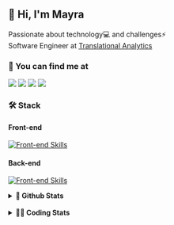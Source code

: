 ## 👋 Hi, I'm Mayra

Passionate about technology💻 and challenges⚡  
Software Engineer at [Translational Analytics](https://www.trans-stat.com/)

### 💬 You can find me at

<a href="https://mayra.dev" target="_blank" rel="noopener"><img src="https://img.shields.io/badge/-mayra.dev-005FED?style=flat&logo=Google-chrome&logoColor=white"/></a>
<a href="https://linkedin.com/in/mayraamaral" target="_blank" rel="noopener"><img src="https://img.shields.io/badge/-/mayraamaral-0077B5?style=flat&logo=Linkedin&logoColor=white"/></a>
<a href="mailto:mayra@mayra.dev" target="_blank" rel="noopener"><img src="https://img.shields.io/badge/-mayra@mayra.dev-D14836?style=flat&logo=Gmail&logoColor=white"/></a>
<a href="" target="_blank" rel="noopener"><img src="https://img.shields.io/badge/-mayraamaral-7289DA?style=flat&logo=Discord&logoColor=white"/></a>

### 🛠️ Stack
#### Front-end

[![Front-end Skills](https://skillicons.dev/icons?i=react,next,angular,redux,styledcomponents,html,css,sass,js,ts,figma)](https://skillicons.dev)
#### Back-end

[![Front-end Skills](https://skillicons.dev/icons?i=java,spring,hibernate,aws,idea,postgres,mysql,git,linux,bash,nodejs,docker,kubernetes,jenkins)](https://skillicons.dev)


<details>
    <summary><strong>📌 Github Stats</strong></summary>
    <br />
    <div align="center">
        <table>
      <td><img height="160em" src="https://github-readme-stats.vercel.app/api?username=mayraamaral&show_icons=true&theme=algolia&hide_border=true&hide=stars&count_private=true" alt="Readme stats"></td>
      <td><img height="160em" src="https://github-readme-stats.vercel.app/api/top-langs/?username=mayraamaral&&layout=compact&&theme=algolia&hide_border=true&langs_count=6" alt="Language stats"></td>
       </table>
  </div> 
    

  <p align="center">
    <img src="https://github-readme-streak-stats.herokuapp.com?user=mayraamaral&theme=dark&hide_border=true&date_format=j%20M%5B%20Y%5D&locale=pt-br&background=050F2C&ring=0195DD&fire=23AA7D&currStreakLabel=23AA7D" alt="Streak stats">
  </p> 
</details>

<br />

<details>
  <summary><strong>👩‍💻 Coding Stats</strong></summary>
  <br />
  
  <!--START_SECTION:waka-->
![Code Time](http://img.shields.io/badge/Code%20Time-820%20hrs%2043%20mins-blue)

**🐱 My GitHub Data** 

> 📦 640.7 kB Used in GitHub's Storage 
 > 
> 🏆 510 Contributions in the Year 2025
 > 
> 🚫 Not Opted to Hire
 > 
> 📜 64 Public Repositories 
 > 
> 🔑 35 Private Repositories 
 > 
**I'm an Early 🐤** 

```text
🌞 Morning                28815 commits       ██████░░░░░░░░░░░░░░░░░░░   23.69 % 
🌆 Daytime                70014 commits       ██████████████░░░░░░░░░░░   57.56 % 
🌃 Evening                22529 commits       █████░░░░░░░░░░░░░░░░░░░░   18.52 % 
🌙 Night                  288 commits         ░░░░░░░░░░░░░░░░░░░░░░░░░   00.24 % 
```
📅 **I'm Most Productive on Wednesday** 

```text
Monday                   26223 commits       █████░░░░░░░░░░░░░░░░░░░░   21.56 % 
Tuesday                  18835 commits       ████░░░░░░░░░░░░░░░░░░░░░   15.48 % 
Wednesday                29571 commits       ██████░░░░░░░░░░░░░░░░░░░   24.31 % 
Thursday                 23235 commits       █████░░░░░░░░░░░░░░░░░░░░   19.10 % 
Friday                   23035 commits       █████░░░░░░░░░░░░░░░░░░░░   18.94 % 
Saturday                 307 commits         ░░░░░░░░░░░░░░░░░░░░░░░░░   00.25 % 
Sunday                   440 commits         ░░░░░░░░░░░░░░░░░░░░░░░░░   00.36 % 
```


📊 **This Week I Spent My Time On** 

```text
🕑︎ Time Zone: America/Sao_Paulo

💬 Programming Languages: 
TypeScript               6 hrs 58 mins       █████████████████░░░░░░░░   68.46 % 
JavaScript               2 hrs 42 mins       ███████░░░░░░░░░░░░░░░░░░   26.51 % 
Other                    14 mins             █░░░░░░░░░░░░░░░░░░░░░░░░   02.42 % 
JSON                     11 mins             ░░░░░░░░░░░░░░░░░░░░░░░░░   01.93 % 
CSS                      4 mins              ░░░░░░░░░░░░░░░░░░░░░░░░░   00.69 % 

🔥 Editors: 
Cursor                   10 hrs 11 mins      █████████████████████████   100.00 % 

💻 Operating System: 
Linux                    10 hrs 11 mins      █████████████████████████   100.00 % 
```

**I Mostly Code in Java** 

```text
Java                     121 repos           ███████░░░░░░░░░░░░░░░░░░   28.40 % 
JavaScript               98 repos            ██████░░░░░░░░░░░░░░░░░░░   23.00 % 
TypeScript               80 repos            █████░░░░░░░░░░░░░░░░░░░░   18.78 % 
PHP                      3 repos             ░░░░░░░░░░░░░░░░░░░░░░░░░   00.70 % 
Python                   2 repos             ░░░░░░░░░░░░░░░░░░░░░░░░░   00.47 % 
```




 Last Updated on 15/05/2025 19:32:26 UTC
<!--END_SECTION:waka-->

</details>
